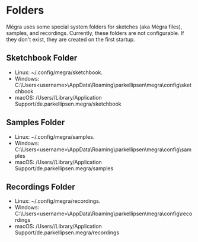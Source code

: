 # Folders

Mégra uses some special system folders for sketches (aka Mégra files), samples, and recordings. Currently, these folders are not configurable. If they don't exist, they are created on the first startup.

## Sketchbook Folder

* Linux: ~/.config/megra/sketchbook.
* Windows: C:\Users\<username>\AppData\Roaming\parkellipsen\megra\config\sketchbook
* macOS: /Users/<username>/Library/Application Support/de.parkellipsen.megra/sketchbook

## Samples Folder

* Linux: ~/.config/megra/samples.
* Windows: C:\Users\<username>\AppData\Roaming\parkellipsen\megra\config\samples
* macOS: /Users/<username>/Library/Application Support/de.parkellipsen.megra/samples

## Recordings Folder

* Linux: ~/.config/megra/recordings.
* Windows: C:\Users\<username>\AppData\Roaming\parkellipsen\megra\config\recordings
* macOS: /Users/<username>/Library/Application Support/de.parkellipsen.megra/recordings
